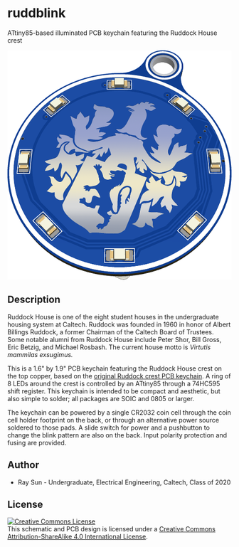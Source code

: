 # ruddblink
ATtiny85-based illuminated PCB keychain featuring the Ruddock House crest

![ruddblink](/img/ruddblink.png)

## Description
Ruddock House is one of the eight student houses in the undergraduate housing system at Caltech. Ruddock was founded in 1960 in honor of Albert Billings Ruddock, a former Chairman of the Caltech Board of Trustees. Some notable alumni from Ruddock House include Peter Shor, Bill Gross, Eric Betzig, and Michael Rosbash. The current house motto is *Virtutis mammilas exsugimus.*

This is a 1.6" by 1.9" PCB keychain featuring the Ruddock House crest on the top copper, based on the [original Ruddock crest PCB keychain](https://github.com/ElectronicToast/ruddock-house-crest-pcb/). A ring of 8 LEDs around the crest is controlled by an ATtiny85 through a 74HC595 shift register. This keychain is intended to be compact and aesthetic, but also simple to solder; all packages are SOIC and 0805 or larger.

The keychain can be powered by a single CR2032 coin cell through the coin cell holder footprint on the back, or through an alternative power source soldered to those pads. A slide switch for power and a pushbutton to change the blink pattern are also on the back. Input polarity protection and fusing are provided.

## Author
- Ray Sun - Undergraduate, Electrical Engineering, Caltech, Class of 2020

## License
<a rel="license" href="http://creativecommons.org/licenses/by-sa/4.0/"><img alt="Creative Commons License" style="border-width:0" src="https://i.creativecommons.org/l/by-sa/4.0/88x31.png" /></a><br />This schematic and PCB design is licensed under a <a rel="license" href="http://creativecommons.org/licenses/by-sa/4.0/">Creative Commons Attribution-ShareAlike 4.0 International License</a>.
